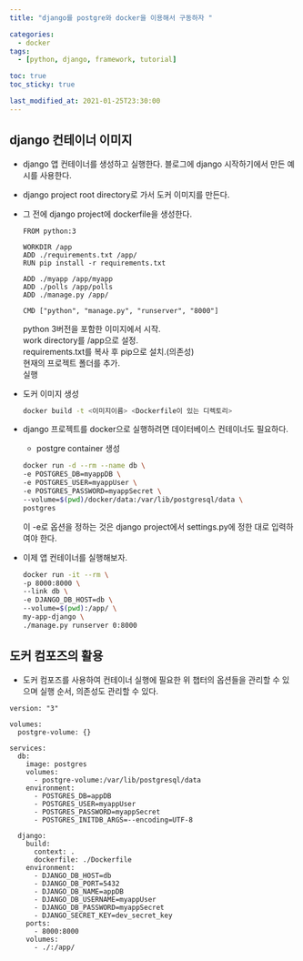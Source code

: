 ```yaml
---
title: "django를 postgre와 docker을 이용해서 구동하자 "

categories:
  - docker
tags:
  - [python, django, framework, tutorial]

toc: true
toc_sticky: true

last_modified_at: 2021-01-25T23:30:00
---
```


## django 컨테이너 이미지

- django 앱 컨테이너를 생성하고 실행한다. 블로그에 django 시작하기에서 만든 예시를 사용한다.

- django project root directory로 가서 도커 이미지를 만든다.

- 그 전에 django project에 dockerfile을 생성한다.

  ```docker
  FROM python:3

  WORKDIR /app
  ADD ./requirements.txt /app/
  RUN pip install -r requirements.txt

  ADD ./myapp /app/myapp
  ADD ./polls /app/polls
  ADD ./manage.py /app/

  CMD ["python", "manage.py", "runserver", "8000"]
  ```

  python 3버전을 포함한 이미지에서 시작.  
   work directory를 /app으로 설정.  
   requirements.txt를 복사 후 pip으로 설치.(의존성)  
   현재의 프로젝트 폴더를 추가.  
   실행

- 도커 이미지 생성
  ```bash
  docker build -t <이미지이름> <Dockerfile이 있는 디렉토리>
  ```
- django 프로젝트를 docker으로 실행하려면 데이터베이스 컨테이너도 필요하다.

  - postgre container 생성

  ```bash
  docker run -d --rm --name db \
  -e POSTGRES_DB=myappDB \
  -e POSTGRES_USER=myappUser \
  -e POSTGRES_PASSWORD=myappSecret \
  --volume=$(pwd)/docker/data:/var/lib/postgresql/data \
  postgres
  ```

  이 -e로 옵션을 정하는 것은 django project에서 settings.py에 정한 대로 입력하여야 한다.

- 이제 앱 컨테이너를 실행해보자.
  ```bash
  docker run -it --rm \
  -p 8000:8000 \
  --link db \
  -e DJANGO_DB_HOST=db \
  --volume=$(pwd):/app/ \
  my-app-django \
  ./manage.py runserver 0:8000
  ```

## 도커 컴포즈의 활용

- 도커 컴포즈를 사용하여 컨테이너 실행에 필요한 위 챕터의 옵션들을 관리할 수 있으며 실행 순서, 의존성도 관리할 수 있다.

```dockercompose
version: "3"

volumes:
  postgre-volume: {}

services:
  db:
    image: postgres
    volumes:
      - postgre-volume:/var/lib/postgresql/data
    environment:
      - POSTGRES_DB=appDB
      - POSTGRES_USER=myappUser
      - POSTGRES_PASSWORD=myappSecret
      - POSTGRES_INITDB_ARGS=--encoding=UTF-8

  django:
    build:
      context: .
      dockerfile: ./Dockerfile
    environment:
      - DJANGO_DB_HOST=db
      - DJANGO_DB_PORT=5432
      - DJANGO_DB_NAME=appDB
      - DJANGO_DB_USERNAME=myappUser
      - DJANGO_DB_PASSWORD=myappSecret
      - DJANGO_SECRET_KEY=dev_secret_key
    ports:
      - 8000:8000
    volumes:
      - ./:/app/
```
